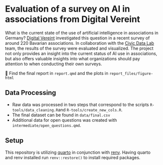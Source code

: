 # Evaluation of a survey on AI in associations from Digital Vereint

What is the current state of the use of artificial intelligence in associations in Germany? [Digital Vereint](https://digital-vereint.de/) investigated this question in a recent survey of around 220 Bavarian associations. In collaboration with the [Civic Data Lab](https://civic-data.de) team, the results of the survey were evaluated and visualized. The project not only provides an insight into the current status of AI use in associations, but also offers valuable insights into what organizations should pay attention to when conducting their own surveys. 

🔎 Find the final report in `report.qmd` and the plots in `report_files/figure-html`

## Data Processing

- Raw data was processed in two steps that correspond to the scripts `R-tools/data_cleaning.R`and `R-tools/create_new_cols.R`. 
- The final dataset can be found in `data/final.csv`
- Additional data for open questions was created with `intermediate/open_questions.qmd`.

## Setup

This repository is utilizing [quarto](https://quarto.org/docs/get-started/) in conjunction with [renv](https://quarto.org/docs/projects/virtual-environments.html#using-renv). Having quarto and renv installed run `renv::restore()` to install required packages.


